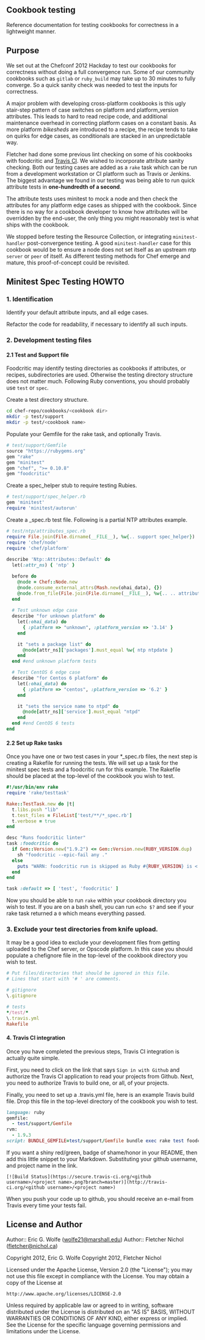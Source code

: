 ## Cookbook testing 

Reference documentation for testing cookbooks for correctness
in a lightweight manner.

## Purpose

We set out at the Chefconf 2012 Hackday to test our cookbooks for correctness
without doing a full convergence run.  Some of our community cookbooks such
as `gitlab` or `ruby_build` may take up to 30 minutes to fully converge.
So a quick sanity check was needed to test the inputs for correctness.

A major problem with developing cross-platform cookbooks is this ugly
stair-step pattern of case switches on platform and platform_version
attributes.  This leads to hard to read recipe code, and additional
maintenance overhead in correcting platform cases on a constant basis.
As more platform *bikesheds* are introduced to a recipe, the recipe
tends to take on quirks for edge cases, as conditionals are stacked
in an unpredictable way.

Fletcher had done some previous lint checking on some of his cookbooks
with foodcritic and [Travis CI](http://travis-ci.org).  We wished to
incorporate attribute sanity checking. Both our testing cases are added
as a `rake` task which can be run from a development workstation
or CI platform such as Travis or Jenkins.  The biggest advantage we found
in our testing was being able to run quick attribute tests in **one-hundredth
of a second**.

The attribute tests uses minitest to mock a node and then check the attributes
for any platform edge cases as shipped with the cookbook.  Since there is
no way for a cookbook developer to know how attributes will be overridden
by the end-user, the only thing you might reasonably test is what ships
with the cookbook.

We stopped before testing the Resource Collection, or integrating
`minitest-handler` post-convergence testing.  A good `minitest-handler`
case for this cookbook would be to ensure a node does not set itself
as an upstream ntp `server` or `peer` of itself.  As different testing
methods for Chef emerge and mature, this proof-of-concept could be
revisited.

## Minitest Spec Testing HOWTO

### 1. Identification

Identify your default attribute inputs, and all edge cases.

Refactor the code for readability, if necessary to identify all such inputs.

### 2. Development testing files

#### 2.1 Test and Support file

Foodcritic may identify testing directories as cookbooks if attributes, or recipes, subdirectories are used.
Otherwise the testing directory structure does not matter much.  Following Ruby conventions, you should probably use `test` or `spec`.

Create a test directory structure.
   
```sh
cd chef-repo/cookbooks/<cookbook dir>
mkdir -p test/support
mkdir -p test/<cookbook name>
```

Populate your Gemfile for the rake task, and optionally Travis.

```ruby
# test/support/Gemfile
source "https://rubygems.org"
gem "rake"
gem "minitest"
gem "chef", ">= 0.10.8"
gem "foodcritic"
```

Create a spec_helper stub to require testing Rubies.

```ruby
# test/support/spec_helper.rb
gem 'minitest'
require 'minitest/autorun'
```

Create a <name of test>_spec.rb test file.  Following is a partial NTP attributes example.

```ruby
# test/ntp/attributes_spec.rb
require File.join(File.dirname(__FILE__), %w{.. support spec_helper})
require 'chef/node'
require 'chef/platform'
 
describe 'Ntp::Attributes::Default' do
  let(:attr_ns) { 'ntp' }

  before do
    @node = Chef::Node.new
    @node.consume_external_attrs(Mash.new(ohai_data), {})
    @node.from_file(File.join(File.dirname(__FILE__), %w{.. .. attributes default.rb}))
  end
    
  # Test unknown edge case
  describe "for unknown platform" do
    let(:ohai_data) do
      { :platform => "unknown", :platform_version => '3.14' }
    end

    it "sets a package list" do
      @node[attr_ns]['packages'].must_equal %w{ ntp ntpdate }
    end
  end #end unknown platform tests

  # Test CentOS 6 edge case
  describe "for Centos 6 platform" do
    let(:ohai_data) do
      { :platform => "centos", :platform_version => '6.2' }
    end

    it "sets the service name to ntpd" do
      @node[attr_ns]['service'].must_equal "ntpd"
    end
  end #end CentOS 6 tests
end
```

#### 2.2 Set up Rake tasks

Once you have one or two test cases in your *_spec.rb files, the next step is creating a Rakefile for running the tests.
We will set up a task for the minitest spec tests and a foodcritic run for this example.  The Rakefile should
be placed at the top-level of the cookbook you wish to test.

```ruby
#!/usr/bin/env rake
require 'rake/testtask'

Rake::TestTask.new do |t|
  t.libs.push "lib"
  t.test_files = FileList['test/**/*_spec.rb']
  t.verbose = true
end

desc "Runs foodcritic linter"
task :foodcritic do
  if Gem::Version.new("1.9.2") <= Gem::Version.new(RUBY_VERSION.dup)
    sh "foodcritic --epic-fail any ."
  else
    puts "WARN: foodcritic run is skipped as Ruby #{RUBY_VERSION} is < 1.9.2."
  end
end

task :default => [ 'test', 'foodcritic' ]
```

Now you should be able to run `rake` within your cookbook directory you wish to test.  If you are on a bash shell, you can run `echo $?` and see if your rake task returned a `0` which means everything passed.

### 3. Exclude your test directories from knife upload.

It may be a good idea to exclude your development files from getting uploaded to the Chef server, or Opscode platform.  In this case you should populate a chefignore file in the top-level of the cookbook directory you wish to test.

```ruby
# Put files/directories that should be ignored in this file.
# Lines that start with '# ' are comments.

# gitignore
\.gitignore

# tests
*/test/*
\.travis.yml
Rakefile
```

#### 4. Travis CI integration

Once you have completed the previous steps, Travis CI integration is actually quite simple.

First, you need to click on the link that says `Sign in with Github` and authorize the Travis CI application to read your projects from Github.  Next, you need to authorize Travis to build one, or all, of your projects.

Finally, you need to set up a .travis.yml file, here is an example Travis build file.  Drop this file in the top-level directory of the cookbook you wish to test.

```ruby
language: ruby
gemfile:
  - test/support/Gemfile
rvm:
  - 1.9.3
script: BUNDLE_GEMFILE=test/support/Gemfile bundle exec rake test foodcritic
```

If you want a shiny red/green, badge of shame/honor in your README, then add this little snippet to your Markdown.  Substituting your github username, and project name in the link.

    [![Build Status](https://secure.travis-ci.org/<github username>/<project name>.png?branch=master)](http://travis-ci.org/<github username>/<project name>)

When you push your code up to github, you should receive an e-mail from Travis every time your tests fail.

## License and Author

Author:: Eric G. Wolfe (<wolfe21@marshall.edu>)
Author:: Fletcher Nichol (<fletcher@nichol.ca>)

Copyright 2012, Eric G. Wolfe
Copyright 2012, Fletcher Nichol

Licensed under the Apache License, Version 2.0 (the "License");
you may not use this file except in compliance with the License.
You may obtain a copy of the License at

    http://www.apache.org/licenses/LICENSE-2.0

Unless required by applicable law or agreed to in writing, software
distributed under the License is distributed on an "AS IS" BASIS,
WITHOUT WARRANTIES OR CONDITIONS OF ANY KIND, either express or implied.
See the License for the specific language governing permissions and
limitations under the License.

